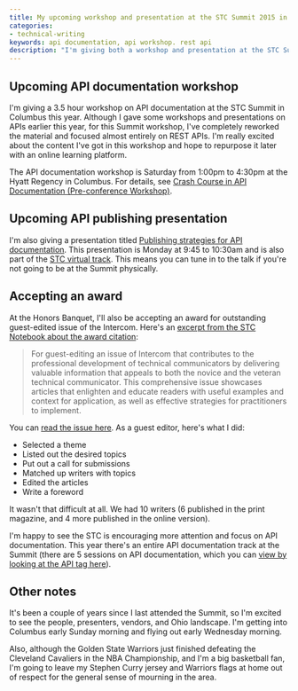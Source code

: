 ```yaml
---
title: My upcoming workshop and presentation at the STC Summit 2015 in Columbus, Ohio
categories:
- technical-writing
keywords: api documentation, api workshop. rest api
description: "I'm giving both a workshop and presentation at the STC Summit in Columbus, Ohio. I'm also receiving an award for oustanding guest-edited issue of the Intercom."
---
```


## Upcoming API documentation workshop

I'm giving a 3.5 hour workshop on API documentation at the STC Summit in Columbus this year. Although I gave some workshops and presentations on APIs earlier this year, for this Summit workshop, I've completely reworked the material and focused almost entirely on REST APIs. I'm really excited about the content I've got in this workshop and hope to repurpose it later with an online learning platform.

The API documentation workshop is Saturday from 1:00pm to 4:30pm at the Hyatt Regency in Columbus. For details, see [Crash Course in API Documentation (Pre-conference Workshop)](http://lanyrd.com/2015/stc15/sdhdyb/).

## Upcoming API publishing presentation

I'm also giving a presentation titled [Publishing strategies for API documentation](http://lanyrd.com/2015/stc15/sdhdkt/). This presentation is Monday at 9:45 to 10:30am and is also part of the [STC virtual track](http://summit.stc.org/virtual-track/). This means you can tune in to the talk if you're not going to be at the Summit physically. 

## Accepting an award

At the Honors Banquet, I'll also be accepting an award for outstanding guest-edited issue of the Intercom. Here's an [excerpt from the STC Notebook about the award citation](http://notebook.stc.org/recognition-tuesday-intercom-awards/):

>For guest-editing an issue of Intercom that contributes to the professional development of technical communicators by delivering valuable information that appeals to both the novice and the veteran technical communicator. This comprehensive issue showcases articles that enlighten and educate readers with useful examples and context for application, as well as effective strategies for practitioners to implement.

You can [read the issue here](https://idratherbewriting.com/2014/09/10/stc-intercom-issue-entirely-dedicated-to-api-documentation/). As a guest editor, here's what I did: 

* Selected a theme
* Listed out the desired topics
* Put out a call for submissions
* Matched up writers with topics
* Edited the articles
* Write a foreword

It wasn't that difficult at all. We had 10 writers (6 published in the print magazine, and 4 more published in the online version). 
 
I'm happy to see the STC is encouraging more attention and focus on API documentation. This year there's an entire API documentation track at the Summit (there are 5 sessions on API documentation, which you can [view by looking at the API tag here](http://lanyrd.com/2015/stc15/jun-22/on/api/)). 

## Other notes

It's been a couple of years since I last attended the Summit, so I'm excited to see the people, presenters, vendors, and Ohio landscape. I'm getting into Columbus early Sunday morning and flying out early Wednesday morning. 

Also, although the Golden State Warriors just finished defeating the Cleveland Cavaliers in the NBA Championship, and I'm a big basketball fan, I'm going to leave my Stephen Curry jersey and Warriors flags at home out of respect for the general sense of mourning in the area.


